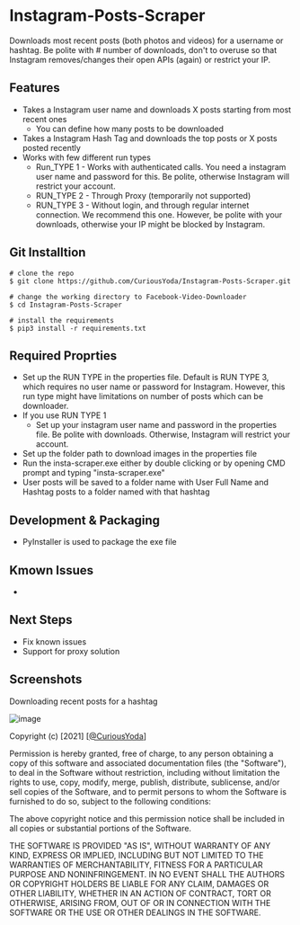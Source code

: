 # Instagram-Posts-Scraper

Downloads most recent posts (both photos and videos) for a username or hashtag. Be polite with # number of downloads, don't to overuse so that Instagram removes/changes their open APIs (again) or restrict your IP. 

## Features
- Takes a Instagram user name and downloads X posts starting from most recent ones
  - You can define how many posts to be downloaded
- Takes a Instagram Hash Tag and downloads the top posts or X posts posted recently
- Works with few different run types
  - Run_TYPE 1 - Works with authenticated calls. You need a instagram user name and password for this. Be polite, otherwise Instagram will restrict your account. 
  - RUN_TYPE 2 - Through Proxy (temporarily not supported)
  - RUN_TYPE 3 - Without login, and through regular internet connection. We recommend this one. However, be polite with your downloads, otherwise your IP might be blocked by Instagram.

## Git Installtion
```
# clone the repo
$ git clone https://github.com/CuriousYoda/Instagram-Posts-Scraper.git

# change the working directory to Facebook-Video-Downloader
$ cd Instagram-Posts-Scraper

# install the requirements
$ pip3 install -r requirements.txt
```

## Required Proprties
- Set up the RUN TYPE in the properties file. Default is RUN TYPE 3, which requires no user name or password for Instagram. However, this run type might have limitations on number of posts which can be downloader.
- If you use RUN TYPE 1
  - Set up your instagram user name and password in the properties file. Be polite with downloads. Otherwise, Instagram will restrict your account. 
- Set up the folder path to download images in the properties file
- Run the insta-scraper.exe either by double clicking or by opening CMD prompt and typing "insta-scraper.exe"
- User posts will be saved to a folder name with User Full Name and Hashtag posts to a folder named with that hashtag

## Development & Packaging
- PyInstaller is used to package the exe file

## Kmown Issues
- 

## Next Steps
- Fix known issues
- Support for proxy solution

## Screenshots
Downloading recent posts for a hashtag

![image](https://user-images.githubusercontent.com/86459866/124739618-a9ce5880-df37-11eb-96ce-8fb8c9420067.png)




Copyright (c) [2021] [[@CuriousYoda](https://twitter.com/CuriousYoda)]

Permission is hereby granted, free of charge, to any person obtaining a copy
of this software and associated documentation files (the "Software"), to deal
in the Software without restriction, including without limitation the rights
to use, copy, modify, merge, publish, distribute, sublicense, and/or sell
copies of the Software, and to permit persons to whom the Software is
furnished to do so, subject to the following conditions:

The above copyright notice and this permission notice shall be included in all
copies or substantial portions of the Software.

THE SOFTWARE IS PROVIDED "AS IS", WITHOUT WARRANTY OF ANY KIND, EXPRESS OR
IMPLIED, INCLUDING BUT NOT LIMITED TO THE WARRANTIES OF MERCHANTABILITY,
FITNESS FOR A PARTICULAR PURPOSE AND NONINFRINGEMENT. IN NO EVENT SHALL THE
AUTHORS OR COPYRIGHT HOLDERS BE LIABLE FOR ANY CLAIM, DAMAGES OR OTHER
LIABILITY, WHETHER IN AN ACTION OF CONTRACT, TORT OR OTHERWISE, ARISING FROM,
OUT OF OR IN CONNECTION WITH THE SOFTWARE OR THE USE OR OTHER DEALINGS IN THE
SOFTWARE.
